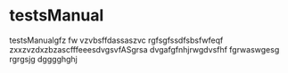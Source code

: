 # testsManual
testsManualgfz fw vzvbsffdassaszvc
rgfsgfssdfsbsfwfeqf
zxxzvzdxzbzascfffeeesdvgsvfASgrsa
dvgafgfnhjrwgdvsfhf
fgrwaswgesg
rgrgsjg
dgggghghj
